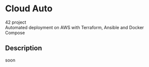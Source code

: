 # Cloud Auto

42 project <br>
Automated deployment on AWS with Terraform, Ansible and Docker Compose

## Description

soon
